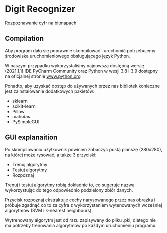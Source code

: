 # Digit Recognizer
Rozpoznawanie cyfr na bitmapach

## Compilation

Aby program dało się poprawnie skompilować i uruchomić potrzebujemy środowiska uruchomieniowego obsługującego język Python.

W naszym przypadku wykorzystaliśmy najnowszą dostępną wersję (2021.1.1) IDE PyCharm Community oraz Python w wesji 3.8 i 3.9 dostępny na oficjalnej stronie www.python.org

Ponadto, aby uzyskać dostęp do używanych przez nas bibliotek konieczne jest zainstalowanie dodatkowych pakietów:

 - sklearn
 - scikit-learn
 - Pillow
 - mahotas
 - PySimpleGUI

## GUI explanaition

Po skompilowaniu użytkownik powinien zobaczyć pustą planszę (280x280), na której może rysować, a także 3 przyciski:

 - Trenuj algorytmy
 - Testuj algorytmy
 - Rozpoznaj

Trenuj i testuj algorytmy robią dokładnie to, co sugeruje nazwa wykorzystując do tego odpowiednio podzielony zbiór danych.

Przycisk rozpoznaj ekstraktuje cechy narysowanego przez nas obrazka i próbuje zgadnąć co to za cyfra z wykorzystaniem wytenowanych wcześniej algorytmów (SVM i k-nearest neighbours).

Wytrenowany algorytm jest od razu zapisywany do pliku .pkl, dlatego nie ma potrzeby trenowania algorytmów po każdym uruchomieniu programu.
